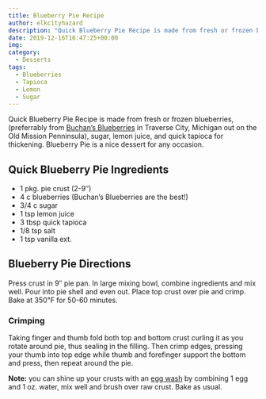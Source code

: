 ```yaml
---
title: Blueberry Pie Recipe
author: elkcityhazard
description: "Quick Blueberry Pie Recipe is made from fresh or frozen blueberries, sugar, lemon juice, and quick tapioca for thickening. Blueberry Pie is a nice dessert for any occasion." 
date: 2019-12-16T16:47:25+00:00
img:
category:
  - Desserts
tags:
  - Blueberries
  - Tapioca
  - Lemon
  - Sugar
---
```

Quick Blueberry Pie Recipe is made from fresh or frozen blueberries, (preferrably from <a href="https://www.buchansblueberryhill.com/" rel="noopener noreferrer" target="_blank">Buchan&#8217;s Blueberries</a> in Traverse City, Michigan out on the Old Mission Penninsula), sugar, lemon juice, and quick tapioca for thickening. Blueberry Pie is a nice dessert for any occasion.

## Quick Blueberry Pie Ingredients

  * 1 pkg. pie crust (2-9&#8243;)
  * 4 c blueberries (Buchan&#8217;s Blueberries are the best!)
  * 3/4 c sugar
  * 1 tsp lemon juice
  * 3 tbsp quick tapioca
  * 1/8 tsp salt
  * 1 tsp vanilla ext.

## Blueberry Pie Directions

Press crust in 9&#8243; pie pan. In large mixing bowl, combine ingredients and mix well. Pour into pie shell and even out. Place top crust over pie and crimp. Bake at 350&#8457; for 50-60 minutes.

### Crimping

Taking finger and thumb fold both top and bottom crust curling it as you rotate around pie, thus sealing in the filling. Then crimp edges, pressing your thumb into top edge while thumb and forefinger support the bottom and press, then repeat around the pie.

**Note:** you can shine up your crusts with an [egg wash][1] by combining 1 egg and 1 oz. water, mix well and brush over raw crust. Bake as usual.

 [1]: /wordpress/easy-vegetarian-dinner-recipes/how-to-make-an-egg-wash/